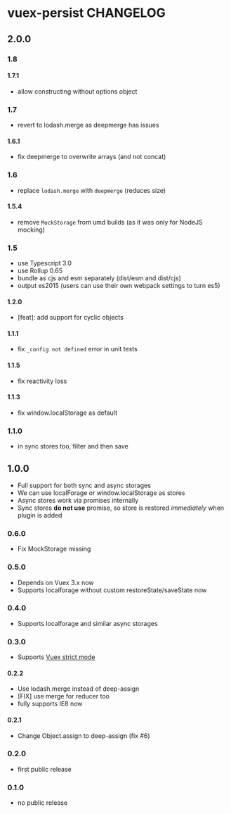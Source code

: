 # vuex-persist CHANGELOG

## 2.0.0

### 1.8

#### 1.7.1

- allow constructing without options object

### 1.7

- revert to lodash.merge as deepmerge has issues

#### 1.6.1

- fix deepmerge to overwrite arrays (and not concat)

### 1.6

- replace `lodash.merge` with `deepmerge` (reduces size)

#### 1.5.4

- remove `MockStorage` from umd builds (as it was only for NodeJS mocking)

### 1.5

- use Typescript 3.0
- use Rollup 0.65
- bundle as cjs and esm separately (dist/esm and dist/cjs)
- output es2015 (users can use their own webpack settings to turn es5)

#### 1.2.0

- \[feat\]: add support for cyclic objects

#### 1.1.1

- fix `_config not defined` error in unit tests

#### 1.1.5

- fix reactivity loss

#### 1.1.3

- fix window.localStorage as default

### 1.1.0

- in sync stores too, filter and then save

## 1.0.0

- Full support for both sync and async storages
- We can use localForage or window.localStorage as stores
- Async stores work via promises internally
- Sync stores **do not use** promise, so store is restored _immediately_ when plugin is added

### 0.6.0

- Fix MockStorage missing

### 0.5.0

- Depends on Vuex 3.x now
- Supports localforage without custom restoreState/saveState now

### 0.4.0

- Supports localforage and similar async storages

### 0.3.0

- Supports [Vuex strict mode](https://vuex.vuejs.org/en/strict.html)

#### 0.2.2

- Use lodash.merge instead of deep-assign
- [FIX] use merge for reducer too
- fully supports IE8 now

#### 0.2.1

- Change Object.assign to deep-assign (fix #6)

### 0.2.0

- first public release

### 0.1.0

- no public release
